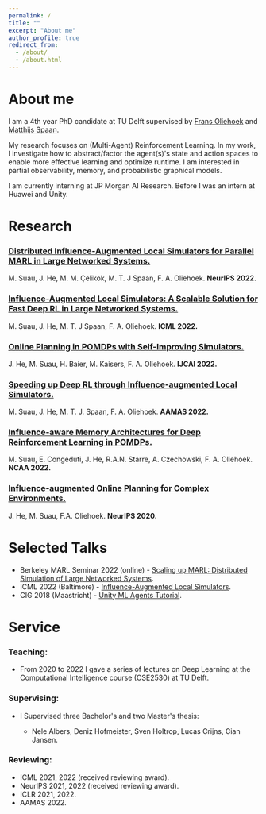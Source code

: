 ```yaml
---
permalink: /
title: ""
excerpt: "About me"
author_profile: true
redirect_from: 
  - /about/
  - /about.html
---
```


# About me

I am a 4th year PhD candidate at TU Delft supervised by [Frans Oliehoek](https://www.fransoliehoek.net/wp/) and [Matthijs Spaan](https://www.st.ewi.tudelft.nl/mtjspaan/). 

My research focuses on (Multi-Agent) Reinforcement Learning. In my work, I investigate how to abstract/factor the agent(s)'s state and action spaces to enable more effective learning and optimize runtime. I am interested in partial observability, memory, and probabilistic graphical models.

I am currently interning at JP Morgan AI Research. Before I was an intern at Huawei and Unity.

# Research

### [Distributed Influence-Augmented Local Simulators for Parallel MARL in Large Networked Systems.](https://arxiv.org/abs/2207.00288) 
M. Suau, J. He, M. M. Çelikok, M. T. J Spaan, F. A. Oliehoek. **NeurIPS 2022.**
### [Influence-Augmented Local Simulators: A Scalable Solution for Fast Deep RL in Large Networked Systems.](https://proceedings.mlr.press/v162/suau22a.html)
M. Suau, J. He, M. T. J Spaan, F. A. Oliehoek. **ICML 2022.** 
### [Online Planning in POMDPs with Self-Improving Simulators.](https://www.ijcai.org/proceedings/2022/0642) 
J. He, M. Suau, H. Baier, M. Kaisers, F. A. Oliehoek. **IJCAI 2022.**
### [Speeding up Deep RL through Influence-augmented Local Simulators.](https://dl.acm.org/doi/abs/10.5555/3535850.3536093) 
M. Suau, J. He, M. T. J. Spaan, F. A. Oliehoek. **AAMAS 2022.**
### [Influence-aware Memory Architectures for Deep Reinforcement Learning in POMDPs.](https://link.springer.com/article/10.1007/s00521-022-07691-7) 
M. Suau, E. Congeduti, J. He, R.A.N. Starre, A. Czechowski, F. A. Oliehoek. **NCAA 2022.**
### [Influence-augmented Online Planning for Complex Environments.](https://proceedings.neurips.cc/paper/2020/hash/2e6d9c6052e99fcdfa61d9b9da273ca2-Abstract.html) 
J. He, M. Suau, F.A. Oliehoek. **NeurIPS 2020.**

# Selected Talks

* Berkeley MARL Seminar 2022 (online) - [Scaling up MARL: Distributed Simulation of Large Networked Systems](https://youtu.be/jaiqHnx17V8).
* ICML 2022 (Baltimore) - [Influence-Augmented Local Simulators](https://icml.cc/virtual/2022/spotlight/18116).
* CIG 2018 (Maastricht) - [Unity ML Agents Tutorial](https://project.dke.maastrichtuniversity.nl/cig2018/.conducting-machine-learning-research-within-custom-made-3d-game-environments/).

# Service

### Teaching:
* From 2020 to 2022 I gave a series of lectures on Deep Learning at the Computational Intelligence course (CSE2530) at TU Delft.

### Supervising:
* I Supervised three Bachelor's and two Master's thesis:
  
  * Nele Albers, Deniz Hofmeister, Sven Holtrop, Lucas Crijns, Cian Jansen. 

### Reviewing:
* ICML 2021, 2022 (received reviewing award).
* NeurIPS 2021, 2022 (received reviewing award).
* ICLR 2021, 2022.
* AAMAS 2022.
